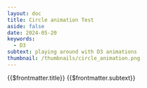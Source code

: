 ```yaml
---
layout: doc
title: Circle animation Test
aside: false
date: 2024-05-20
keywords:
  - D3
subtext: playing around with D3 animations
thumbnail: /thumbnails/circle_animation.png
---
```


<FigureTitle>{{$frontmatter.title}}</FigureTitle>
<SubtitleHeader>{{$frontmatter.subtext}}</SubtitleHeader>
<D3PlotContainer>
<svg></svg>
</D3PlotContainer>

<script setup>
import { ref, onMounted } from 'vue';
import * as d3 from 'd3';

const svgContainer = ref(null);

const width = 300;
const height = 100;

// Generate initial data points
const x = d3.scaleLinear().domain([0, width]).range([0, width]);
const y = d3.scaleLinear().domain([0, height]).range([0, height]);

const generateDataset = () => (
  Array(20).fill(0).map(() => ([
    d3.randomNormal(width/2, width/6)(),
    d3.randomNormal(height/2, height/8)(),
  ]))
)
// Create the SVG element
function createSvg() {
  const svg = d3
    .select('svg')
    .attr('preserveAspectRatio', 'xMinYMin meet')
    .attr('viewBox', [0, 0, width, height])
    //.style('background-color', 'white');
    
  return svg;
}

onMounted(() => {
  const svg = createSvg();
  update(svg)
  setInterval(() => { update(svg) }, 3000);
});

function update(svg) {

  const data = generateDataset();

  // Define the diverging color scale
  const colorScale = d3.scaleDiverging(d3.interpolateRdBu)
    .domain([0, width / 2, width])
    
  svg.selectAll("circle")
    .data(data)
    .join(
      enter => enter.append("circle")
        .attr("cx", d => d[0])
        .attr("cy", d => d[1])
        .transition()
        .duration(2000)
        .ease(d3.easePolyInOut)
        .attr('stroke', 'currentColor')
        .style('mix-blend-mode', 'multiply')
        .attr('stroke-width', 0.5)
        .attr("r", 5)
        .attr('fill', d => colorScale(d[0])),
      update => update
        .transition()
        .duration(2000)
        .ease(d3.easePolyInOut)
        .attr("cx", d => d[0])
        .attr("cy", d => d[1])
        .attr('fill', d => colorScale(d[0])),
      exit => exit
        .remove()
    )
}
</script>
